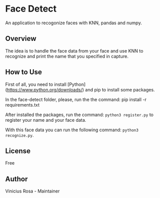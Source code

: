 # Face Detect

An application to recogonize faces with KNN, pandas and numpy.

## Overview

The idea is to handle the face data from your face and use KNN to recognize and print the name that you specified in capture.

## How to Use

First of all, you need to install [Python] (https://www.python.org/downloads/) and pip to install some packages.

In the face-detect folder, please, run the the command: pip install -r requirements.txt

After installed the packages, run the command: `python3 register.py` to register your name and your face data.

With this face data you can run the following command: `python3 recognize.py`.

## License

Free

## Author

Vinicius Rosa - Maintainer